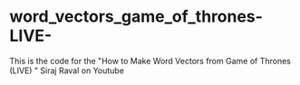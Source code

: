 # word_vectors_game_of_thrones-LIVE-
This is the code for the "How to Make Word Vectors from Game of Thrones (LIVE) " Siraj Raval on Youtube
